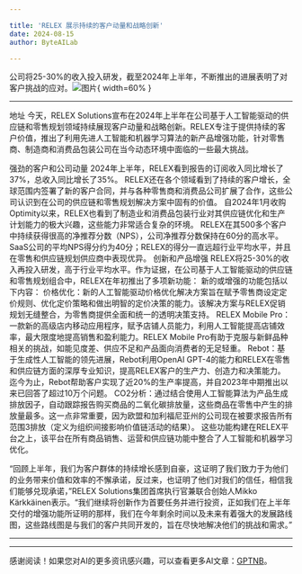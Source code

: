 ```yaml
---

title: 'RELEX 展示持续的客户动量和战略创新'
date: 2024-08-15
author: ByteAILab

---
```


公司将25-30%的收入投入研发，截至2024年上半年，不断推出的进展表明了对客户挑战的应对。![图片](https://ai-techpark.com/wp-content/uploads/2024/08/RELEX-Demonstrates-960x540.jpg){ width=60% }

---
地址
今天，RELEX Solutions宣布在2024年上半年在公司基于人工智能驱动的供应链和零售规划领域持续展现客户动量和战略创新。RELEX专注于提供持续的客户价值，推出了利用先进人工智能和机器学习算法的新产品增强功能，针对零售商、制造商和消费品包装公司在当今动态环境中面临的一些最大挑战。

强劲的客户和公司动量
2024年上半年，RELEX看到报告的订阅收入同比增长了37%，总收入同比增长了35%。
RELEX还在各个领域看到了持续的客户增长，全球范围内签署了新的客户合同，并与各种零售商和消费品公司扩展了合作，这些公司认识到在公司的供应链和零售规划解决方案中固有的价值。
自2024年1月收购Optimity以来，RELEX也看到了制造业和消费品包装行业对其供应链优化和生产计划能力的极大兴趣，这些能力非常适合复杂的环境。
RELEX在其500多个客户中持续获得很高的净推荐分数（NPS），公司净推荐分数保持在60分的高水平。SaaS公司的平均NPS得分约为40分；RELEX的得分一直远超行业平均水平，并且在零售和供应链规划供应商中表现优异。
创新和产品增强
RELEX将25-30%的收入再投入研发，高于行业平均水平。作为证据，在公司基于人工智能驱动的供应链和零售规划组合中，RELEX在年初推出了多项新功能：
新的或增强的功能包括以下内容：
价格优化：新的人工智能驱动价格优化解决方案旨在赋予零售商设定定价规则、优化定价策略和做出明智的定价决策的能力。该解决方案与RELEX促销规划无缝整合，为零售商提供全面和统一的透明决策支持。
RELEX Mobile Pro：一款新的高级店内移动应用程序，赋予店铺人员能力，利用人工智能提高店铺效率，最大限度地提高销售和盈利能力。RELEX Mobile Pro有助于克服与新鲜品种相关的挑战，如能见度差、供应不足和产品面向消费者的无足轻重。
Rebot：基于生成性人工智能的领先进展，Rebot利用OpenAI GPT-4的能力和RELEX在零售和供应链方面的深厚专业知识，提高RELEX客户的生产力、创造力和决策能力。迄今为止，Rebot帮助客户实现了近20%的生产率提高，并自2023年中期推出以来已回答了超过10万个问题。
CO2分析：通过结合使用人工智能算法为产品生成排放因子，自动跟踪报告购买商品的二氧化碳排放量，这些商品在零售中产生的排放量最多。这一点非常重要，因为欧盟和加利福尼亚州的公司现在被要求报告所有范围3排放（定义为组织间接影响价值链活动的结果）。
这些功能构建在RELEX平台之上，该平台在所有商品销售、运营和供应链功能中整合了人工智能和机器学习优化。

“回顾上半年，我们为客户群体的持续增长感到自豪，这证明了我们致力于为他们的业务带来价值和效率的不懈承诺，反过来，也证明了他们对我们的信任，相信我们能够兑现承诺，”RELEX Solutions集团首席执行官兼联合创始人Mikko Kärkkäinen表示。“我们继续将创新作为首要任务并进行投资，正如我们在上半年交付的增强功能所证明的那样，我们在今年剩余时间以及未来有着强大的发展路线图，这些路线图是与我们的客户共同开发的，旨在尽快地解决他们的挑战和需求。”

---
---
感谢阅读！如果您对AI的更多资讯感兴趣，可以查看更多AI文章：[GPTNB](https://gptnb.com)。